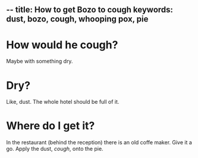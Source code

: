 --
title: How to get Bozo to cough
keywords: dust, bozo, cough, whooping pox, pie
--

# How would he cough?
Maybe with something dry.

# Dry?
Like, dust. The whole hotel should be full of it.

# Where do I get it?
In the restaurant (behind the reception) there is an old coffe maker. Give it a go. Apply the dust, *cough*, onto the pie.